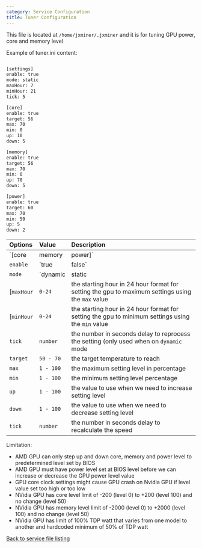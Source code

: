 ```yaml
---
category: Service Configuration
title: Tuner Configuration
---
```


This file is located at `/home/jxminer/.jxminer` and it is for tuning GPU power, core and memory level

Example of tuner.ini content:

```bash

[settings]
enable: true
mode: static
maxHour: 7
minHour: 21
tick: 5

[core]
enable: true
target: 56
max: 70
min: 0
up: 10
down: 5

[memory]
enable: true
target: 56
max: 70
min: 0
up: 70
down: 5

[power]
enable: true
target: 60
max: 70
min: 50
up: 5
down: 2
```


| Options | Value | Description |
|:--------|:------|:------------|
|`[core|memory|power]` | `[{core|memory|power}|{index}|{coin}]` | the type of the settings for, it can be core, memory or power. it can also used to target gpu with specific order id `{index}` or gpu for specific coin `{coin}` |
|`enable` | `true|false` | disable the the feature per settings block |
|`mode` | `dynamic|static|time` | the processing mode, `dynamic` will process gpu periodically based on `tick` setting, `static` will only process the settings once when miner start or restarting and `time` will process the settings based on time value using `maxHour` and `minHour` value |
[`maxHour`| `0-24` | the starting hour in 24 hour format for setting the gpu to maximum settings using the `max` value |
[`minHour`| `0-24` | the starting hour in 24 hour format for setting the gpu to minimum settings using the `min` value |
|`tick` | `number` | the number in seconds delay to reprocess the setting (only used when on `dynamic` mode |
|`target` | `50 - 70` | the target temperature to reach |
|`max` | `1 - 100` | the maximum setting level in percentage |
|`min` | `1 - 100` | the minimum setting level percentage |
|`up` | `1 - 100` | the value to use when we need to increase setting level |
|`down` | `1 - 100` | the value to use when we need to decrease setting level |
|`tick` | `number` | the number in seconds delay to recalculate the speed |


Limitation:
- AMD GPU can only step up and down core, memory and power level to predetermined level set by BIOS
- AMD GPU must have power level set at BIOS level before we can increase or decrease the GPU power level value
- GPU core clock settings might cause GPU crash on Nvidia GPU if level value set too high or too low
- NVidia GPU has core level limit of -200 (level 0) to +200 (level 100) and no change (level 50)
- NVidia GPU has memory level limit of -2000 (level 0) to +2000 (level 100) and no change (level 50)
- NVidia GPU has limit of 100% TDP watt that varies from one model to another and hardcoded minimum of 50% of TDP watt


[Back to service file listing](/jxminer-config#services)





